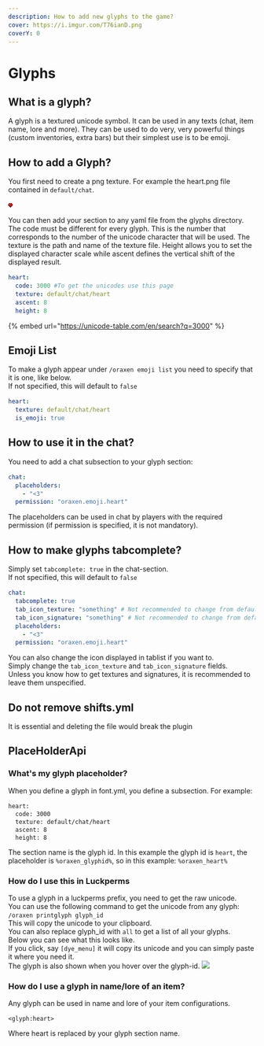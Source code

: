 ```yaml
---
description: How to add new glyphs to the game?
cover: https://i.imgur.com/T76ianD.png
coverY: 0
---
```


# Glyphs

## What is a glyph?

A glyph is a textured unicode symbol. It can be used in any texts (chat, item name, lore and more). They can be used to do very, very powerful things (custom inventories, extra bars) but their simplest use is to be emoji.

## How to add a Glyph?

You first need to create a png texture. For example the heart.png file contained in `default/chat`.

![heart.png](<../../.gitbook/assets/heart (1).png>)

You can then add your section to any yaml file from the glyphs directory. The code must be different for every glyph. This is the number that corresponds to the number of the unicode character that will be used. The texture is the path and name of the texture file. Height allows you to set the displayed character scale while ascent defines the vertical shift of the displayed result.

```yaml
heart:
  code: 3000 #To get the unicodes use this page 
  texture: default/chat/heart
  ascent: 8
  height: 8
```

{% embed url="https://unicode-table.com/en/search?q=3000" %}

## Emoji List
To make a glyph appear under `/oraxen emoji list` you need to specify that it is one, like below.  
If not specified, this will default to `false`
```yaml
heart:
  texture: default/chat/heart
  is_emoji: true
```

## How to use it in the chat?

You need to add a chat subsection to your glyph section:

```yaml
chat:
  placeholders:
    - "<3"
  permission: "oraxen.emoji.heart"
```

The placeholders can be used in chat by players with the required permission (if permission is specified, it is not mandatory).

## How to make glyphs tabcomplete?
Simply set `tabcomplete: true` in the chat-section.  
If not specified, this will default to `false`
```yaml
chat:
  tabcomplete: true
  tab_icon_texture: "something" # Not recommended to change from default unless you know how
  tab_icon_signature: "something" # Not recommended to change from default unless you know how
  placeholders:
    - "<3"
  permission: "oraxen.emoji.heart"
```
You can also change the icon displayed in tablist if you want to.  
Simply change the `tab_icon_texture` and `tab_icon_signature` fields.  
Unless you know how to get textures and signatures, it is recommended to leave them unspecified.

## Do not remove shifts.yml
It is essential and deleting the file would break the plugin

## PlaceHolderApi

### What's my glyph placeholder?

When you define a glyph in font.yml, you define a subsection. For example:



```
heart:
  code: 3000  
  texture: default/chat/heart
  ascent: 8
  height: 8
```

The section name is the glyph id. In this example the glyph id is `heart`, the placeholder is `%oraxen_glyphid%`, so in this example: `%oraxen_heart%`

### How do I use this in Luckperms

To use a glyph in a luckperms prefix, you need to get the raw unicode.  
You can use the following command to get the unicode from any glyph:  
`/oraxen printglyph glyph_id`  
This will copy the unicode to your clipboard.  
You can also replace glyph_id with `all` to get a list of all your glyphs.  
Below you can see what this looks like.  
If you click, say `[dye_menu]` it will copy its unicode and you can simply paste it where you need it.  
The glyph is also shown when you hover over the glyph-id.
![](https://user-images.githubusercontent.com/36164338/178945511-447ce8f7-28be-4687-bc02-8ef9b3f935ab.png)


### How do I use a glyph in name/lore of an item?
Any glyph can be used in name and lore of your item configurations.

```
<glyph:heart>
```

Where heart is replaced by your glyph section name.
